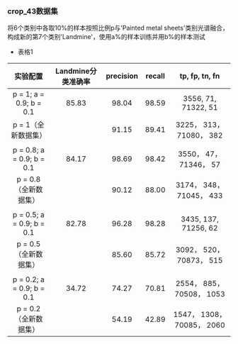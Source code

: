 

### crop_43数据集

将6个类别中各取10%的样本按照比例p与'Painted metal sheets'类别光谱融合，构成新的第7个类别'Landmine'，使用a%的样本训练并用b%的样本测试
- 表格1

|         实验配置          | Landmine分类准确率 | precision | recall |       tp, fp, tn, fn       |
| :-----------------------: | :----------------: | :-------: | :----: | :------------------------: |
|  p = 1; a = 0.9; b = 0.1  |       85.83        |   98.04   | 98.59  |    3556, 71, 71322, 51     |
|    p = 1（全新数据集）    |                    |   91.15   | 89.41  |  3225， 313， 71080， 382  |
|                           |                    |           |        |                            |
| p = 0.8; a = 0.9; b = 0.1 |       84.17        |   98.69   | 98.42  |   3550， 47， 71346， 57   |
|   p = 0.8（全新数据集）   |                    |   90.12   | 88.00  |  3174， 348， 71045， 433  |
|                           |                    |           |        |                            |
| p = 0.5; a = 0.9; b = 0.1 |       82.78        |   96.28   | 98.28  |    3435, 137, 71256, 62    |
|   p = 0.5（全新数据集）   |                    |   85.60   | 85.72  |  3092， 520， 70873， 515  |
|                           |                    |           |        |                            |
| p = 0.2; a = 0.9; b = 0.1 |       34.72        |   74.27   | 70.81  | 2554， 885， 70508， 1053  |
|   p = 0.2（全新数据集）   |                    |   54.19   | 42.89  | 1547， 1308， 70085， 2060 |
